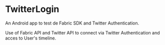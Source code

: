 # TwitterLogin
An Android app to test de Fabric SDK and Twitter Authentication.

Use of Fabric API and Twitter API to connect via Twitter Authentication and acces to User's timeline.
